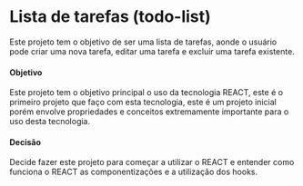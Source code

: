 # Lista de tarefas (todo-list)

Este projeto tem o objetivo de ser uma lista de tarefas, aonde o usuário pode criar uma nova tarefa, editar uma tarefa e excluir uma tarefa existente.

#### Objetivo

Este projeto tem o objetivo principal o uso da tecnologia REACT, este é o primeiro projeto que faço com esta tecnologia, este é um projeto inicial porém envolve propriedades e conceitos extremamente importante para o uso desta tecnologia.

#### Decisão

Decide fazer este projeto para começar a utilizar o REACT e entender como funciona o REACT as componentizações e a utilização dos hooks.

